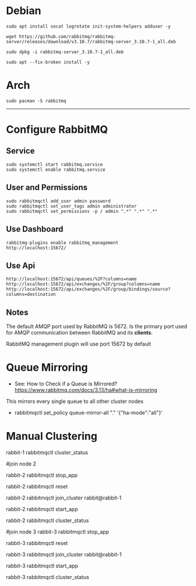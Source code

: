  
# Debian

    sudo apt install socat logrotate init-system-helpers adduser -y

    wget https://github.com/rabbitmq/rabbitmq-server/releases/download/v3.10.7/rabbitmq-server_3.10.7-1_all.deb

    sudo dpkg -i rabbitmq-server_3.10.7-1_all.deb

    sudo apt --fix-broken install -y


# Arch

    sudo pacman -S rabbitmq


--------------------------------------------------

# Configure RabbitMQ

## Service
    sudo systemctl start rabbitmq.service
    sudo systemctl enable rabbitmq.service

## User and Permissions
    sudo rabbitmqctl add_user admin password
    sudo rabbitmqctl set_user_tags admin administrator
    sudo rabbitmqctl set_permissions -p / admin ".*" ".*" ".*"

## Use Dashboard

    rabbitmq-plugins enable rabbitmq_management
    http://localhost:15672/

## Use Api

    http://localhost:15672/api/queues/%2F?columns=name
    http://localhost:15672/api/exchanges/%2F/group?columns=name
    http://localhost:15672/api/exchanges/%2F/group/bindings/source?columns=destination

## Notes
The default AMQP port used by RabbitMQ is 5672.
Is the primary port used for AMQP communication between RabbitMQ and its **clients**.

RabbitMQ management plugin will use port 15672 by default

# Queue Mirroring

- See: How to Check if a Queue is Mirrored?
https://www.rabbitmq.com/docs/3.13/ha#what-is-mirroring


This mirrors every single queue to all other cluster nodes
- rabbitmqctl set_policy queue-mirror-all "." '{"ha-mode":"all"}'

# Manual Clustering 

rabbit-1 rabbitmqctl cluster_status

#join node 2

rabbit-2 rabbitmqctl stop_app

rabbit-2 rabbitmqctl reset

rabbit-2 rabbitmqctl join_cluster rabbit@rabbit-1

rabbit-2 rabbitmqctl start_app

rabbit-2 rabbitmqctl cluster_status

#join node 3
rabbit-3 rabbitmqctl stop_app

rabbit-3 rabbitmqctl reset

rabbit-3 rabbitmqctl join_cluster rabbit@rabbit-1

rabbit-3 rabbitmqctl start_app

rabbit-3 rabbitmqctl cluster_status

